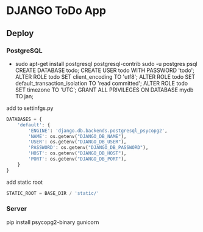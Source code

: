 # DJANGO ToDo App

## Deploy

### PostgreSQL

- sudo apt-get install postgresql postgresql-contrib
  sudo -u postgres psql
  CREATE DATABASE todo;
  CREATE USER todo WITH PASSWORD 'todo';
  ALTER ROLE todo SET client_encoding TO 'utf8';
  ALTER ROLE todo SET default_transaction_isolation TO 'read committed';
  ALTER ROLE todo SET timezone TO 'UTC';
  GRANT ALL PRIVILEGES ON DATABASE mydb TO jan;

add to settinfgs.py

```python
DATABASES = {
    'default': {
        'ENGINE': 'django.db.backends.postgresql_psycopg2',
        'NAME': os.getenv("DJANGO_DB_NAME"),
        'USER': os.getenv("DJANGO_DB_USER"),
        'PASSWORD': os.getenv("DJANGO_DB_PASSWORD"),
        'HOST': os.getenv("DJANGO_DB_HOST"),
        'PORT': os.getenv("DJANGO_DB_PORT"),
    }
}
```

add static root

```python
STATIC_ROOT = BASE_DIR / 'static/'
```

### Server

pip install psycopg2-binary gunicorn
